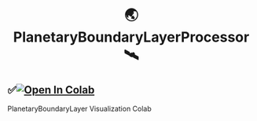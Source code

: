 # <div align="center">🌏 PlanetaryBoundaryLayerProcessor 🛰️</div>
## <div align="left">✅<a href="https://colab.research.google.com/github/1kaiser/PlanetaryBoundaryLayerProcessor/blob/main/PBLH_processor%F0%9F%92%BB.ipynb" target="_parent"><img src="https://colab.research.google.com/assets/colab-badge.svg" alt="Open In Colab"/></a>
</div>

 PlanetaryBoundaryLayer Visualization Colab
